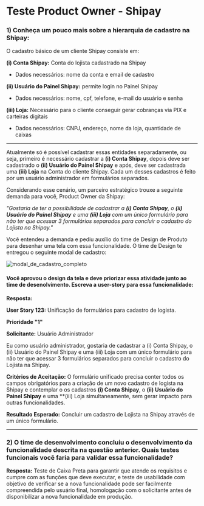 # Teste Product Owner - Shipay

### 1) Conheça um pouco mais sobre a hierarquia de cadastro na Shipay:

O cadastro básico de um cliente Shipay consiste em:

**(i)   Conta Shipay:** Conta do lojista cadastrado na Shipay 
 - Dados necessários: nome da conta e email de cadastro

**(ii)  Usuário do Painel Shipay:** permite login no Painel Shipay
- Dados necessários: nome, cpf, telefone, e-mail do usuário e senha

**(iii) Loja:** Necessário para o cliente conseguir gerar cobranças via PIX e carteiras digitais 
- Dados necessários: CNPJ, endereço, nome da loja, quantidade de caixas

---

Atualmente só é possível cadastrar essas entidades separadamente, ou seja, primeiro é necessário cadastrar a **(i) Conta Shipay**, depois deve ser cadastrado o **(ii) Usuário do Painel Shipay** e após, deve ser cadastrada uma **(iii) Loja** na Conta do cliente Shipay. Cada um desses cadastros é feito por um usuário administrador em formulários separados.


Considerando esse cenário, um parceiro estratégico trouxe a seguinte demanda para você, Product Owner da Shipay:


*"Gostaria de ter a possibilidade de cadastrar a **(i) Conta Shipay**, o **(ii) Usuário do Painel Shipay** e uma **(iii) Loja** com um único formulário para não ter que acessar 3 formulários separados para concluir o cadastro do Lojista na Shipay."*


Você entendeu a demanda e pediu auxílio do time de Design de Produto para desenhar uma tela com essa funcionalidade. O time de Design te entregou o seguinte modal de cadastro:

![modal_de_cadastro_completo](https://user-images.githubusercontent.com/59707512/137926227-831000a7-ae66-4b34-80d3-d45fda7f909f.png)


#### Você aprovou o design da tela e deve priorizar essa atividade junto ao time de desenolvimento. Escreva a user-story para essa funcionalidade:

**Resposta:** 

**User Story 123:** Unificação de formulários para cadastro de logista.

**Prioridade "1"**

**Solicitante:** Usuário Administrador

Eu como usuário administrador, gostaria de cadastrar a (i) Conta Shipay, o (ii) Usuário do Painel Shipay e uma (iii) Loja com um único formulário para não ter que acessar 3 formulários separados para concluir o cadastro do Lojista na Shipay.

**Critérios de Aceitação:** O formulário unificado precisa conter todos os campos obrigatórios para a criação de um novo cadastro de logista na Shipay e contemplar o os cadastros  **(i) Conta Shipay**, o **(ii) Usuário do Painel Shipay** e uma **(iii) Loja simultaneamente, sem gerar impacto para outras funcionalidades. 

**Resultado Esperado:** Concluir um cadastro de Lojista na Shipay através de um único formulário. 


---


### 2) O time de desenvolvimento concluiu o desenvolvimento da funcionalidade descrita na questão anterior. Quais testes funcionais você faria para validar essa funcionalidade?

**Resposta:** Teste de Caixa Preta para garantir que atende os requisitos e cumpre com as funções que deve executar, e teste de usabilidade com objetivo de verificar se a nova funcionalidade pode ser facilmente compreendida pelo usuário final, homologação com o solicitante antes de disponibilizar a nova funcionalidade em produção. 
